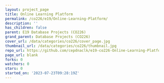 ```yaml
---
layout: project_page
title: Online Learning Platform
permalink: /co226/e19/Online-Learning-Platform/
description: ''
has_children: false
parent: E19 Database Projects (CO226)
grand_parent: Database Projects (CO226)
cover_url: /data/categories/co226/cover_page.jpg
thumbnail_url: /data/categories/co226/thumbnail.jpg
repo_url: https://github.com/cepdnaclk/e19-co226-Online-Learning-Platform
page_url: blank
forks: 0
watchers: 0
stars: 0
started_on: '2023-07-23T09:28:19Z'
---
```


